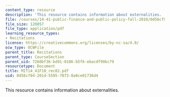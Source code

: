 ```yaml
---
content_type: resource
description: 'This resource contains information about externalities. '
file: /courses/14-41-public-finance-and-public-policy-fall-2010/0d56cf84201d559570738a0ce01736d4_MIT14_41F10_rec02.pdf
file_size: 120857
file_type: application/pdf
learning_resource_types:
- Recitations
license: https://creativecommons.org/licenses/by-nc-sa/4.0/
ocw_type: OCWFile
parent_title: Recitations
parent_type: CourseSection
parent_uid: 7260bf36-bd91-0186-b5f6-ebacdf99bc79
resourcetype: Document
title: MIT14_41F10_rec02.pdf
uid: 0d56cf84-201d-5595-7073-8a0ce01736d4
---
```

This resource contains information about externalities. 